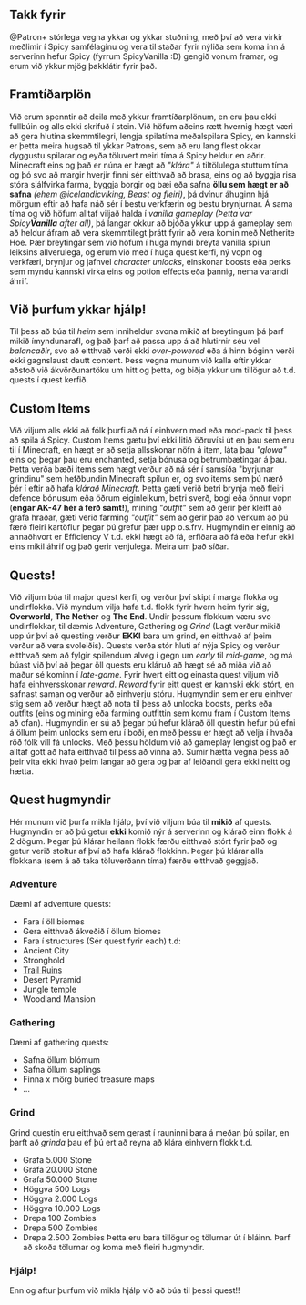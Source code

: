 ## Takk fyrir
@Patron+ stórlega vegna ykkar og ykkar stuðning, með því að vera virkir meðlimir í Spicy samfélaginu og vera til staðar fyrir nýliða sem koma inn á serverinn hefur Spicy (fyrrum SpicyVanilla :D) gengið vonum framar, og erum við ykkur mjög þakklátir fyrir það.

## Framtíðarplön
Við erum spenntir að deila með ykkur framtíðarplönum, en eru þau ekki fullbúin og alls ekki skrifuð í stein. Við höfum aðeins rætt hvernig hægt væri að gera hlutina skemmtilegri, lengja spilatíma meðalspilara Spicy, en kannski er þetta meira hugsað til ykkar Patrons, sem að eru lang flest okkar dyggustu spilarar og eyða töluvert meiri tíma á Spicy heldur en aðrir. Minecraft eins og það er núna er hægt að _"klára"_ á tiltölulega stuttum tíma og þó svo að margir hverjir finni sér eitthvað að brasa, eins og að byggja risa stóra sjálfvirka farma, byggja borgir og bæi eða safna **öllu sem hægt er að safna** _(ehem @icelandicviking, Beast og fleiri)_, þá dvínur áhuginn hjá mörgum eftir að hafa náð sér í bestu verkfærin og bestu brynjurnar. Á sama tíma og við höfum alltaf viljað halda í _vanilla gameplay (Þetta var Spicy**Vanilla** after all)_, þá langar okkur að bjóða ykkur upp á gameplay sem að heldur áfram að vera skemmtilegt þrátt fyrir að vera komin með Netherite Hoe. Þær breytingar sem við höfum í huga myndi breyta vanilla spilun leiksins allverulega, og erum við með í huga quest kerfi, ný vopn og verkfæri, brynjur og jafnvel _character unlocks_, einskonar boosts eða perks sem myndu kannski virka eins og potion effects eða þannig, nema varandi áhrif.

## Við þurfum ykkar hjálp!
Til þess að búa til _heim_ sem inniheldur svona mikið af breytingum þá þarf mikið ímyndunarafl, og það þarf að passa upp á að hlutirnir séu vel _balancaðir_, svo að eitthvað verði ekki _over-powered_ eða á hinn bóginn verði ekki gagnslaust dautt content. Þess vegna munum við kalla eftir ykkar aðstoð við ákvörðunartöku um hitt og þetta, og biðja ykkur um tillögur að t.d. quests í quest kerfið.

## Custom Items
Við viljum alls ekki að fólk þurfi að ná í einhvern mod eða mod-pack til þess að spila á Spicy. Custom Items gætu því ekki litið öðruvísi út en þau sem eru til í Minecraft, en hægt er að setja allsskonar nöfn á item, láta þau _"glowa"_ eins og þegar þau eru enchanted, setja bónusa og betrumbætingar á þau. Þetta verða bæði items sem hægt verður að ná sér í samsíða "byrjunar grindinu" sem hefðbundin Minecraft spilun er, og svo items sem þú nærð þér í eftir að hafa _klárað Minecraft_. Þetta gæti verið betri brynja með fleiri defence bónusum eða öðrum eiginleikum, betri sverð, bogi eða önnur vopn (**engar AK-47 hér á ferð samt!**), mining _"outfit"_ sem að gerir þér kleift að grafa hraðar, gæti verið farming _"outfit"_ sem að gerir það að verkum að þú færð fleiri kartöflur þegar þú grefur þær upp o.s.frv. Hugmyndin er einnig að annaðhvort er Efficiency V t.d. ekki hægt að fá, erfiðara að fá eða hefur ekki eins mikil áhrif og það gerir venjulega. Meira um það síðar.

## Quests!
Við viljum búa til major quest kerfi, og verður því skipt í marga flokka og undirflokka. Við myndum vilja hafa t.d. flokk fyrir hvern heim fyrir sig, **Overworld**, **The Nether** og **The End**. Undir þessum flokkum væru svo undirflokkar, til dæmis Adventure, Gathering og _Grind_ (Lagt verður mikið upp úr því að questing verður **EKKI** bara um grind, en eitthvað af þeim verður að vera svoleiðis). Quests verða stór hluti af nýja Spicy og verður eitthvað sem að fylgir spilendum alveg í gegn um _early_ til _mid-game_, og má búast við því að þegar öll quests eru kláruð að hægt sé að miða við að maður sé kominn í _late-game_. Fyrir hvert eitt og einasta quest viljum við hafa einhversskonar _reward_. _Reward_ fyrir eitt quest er kannski ekki stórt, en safnast saman og verður að einhverju stóru. Hugmyndin sem er eru einhver stig sem að verður hægt að nota til þess að unlocka boosts, perks eða outfits (eins og mining eða farming outfittin sem komu fram í Custom Items að ofan). Hugmyndin er sú að þegar þú hefur klárað öll questin hefur þú efni á öllum þeim unlocks sem eru í boði, en með þessu er hægt að velja í hvaða röð fólk vill fá unlocks. Með þessu höldum við að gameplay lengist og það er alltaf gott að hafa eitthvað til þess að vinna að. Sumir hætta vegna þess að þeir vita ekki hvað þeim langar að gera og þar af leiðandi gera ekki neitt og hætta.

## Quest hugmyndir
Hér munum við þurfa mikla hjálp, því við viljum búa til **mikið** af quests. Hugmyndin er að þú getur **ekki** komið nýr á serverinn og klárað einn flokk á 2 dögum. Þegar þú klárar heilann flokk færðu eitthvað stórt fyrir það og getur verið stoltur af því að hafa klárað flokkinn. Þegar þú klárar alla flokkana (sem á að taka töluverðann tíma) færðu eitthvað geggjað.

### Adventure
Dæmi af adventure quests:
* Fara í öll biomes
* Gera eitthvað ákveðið í öllum biomes
* Fara í structures (Sér quest fyrir each) t.d:
 * Ancient City
 * Stronghold
 * [Trail Ruins](https://minecraft.fandom.com/wiki/Trail_Ruins)
 * Desert Pyramid
 * Jungle temple
 * Woodland Mansion

### Gathering
Dæmi af gathering quests:
* Safna öllum blómum
* Safna öllum saplings
* Finna x mörg buried treasure maps
* ...

### Grind
Grind questin eru eitthvað sem gerast í rauninni bara á meðan þú spilar, en þarft að _grinda_ þau ef þú ert að reyna að klára einhvern flokk t.d.
* Grafa 5.000 Stone
 * Grafa 20.000 Stone
 * Grafa 50.000 Stone
* Höggva 500 Logs
 * Höggva 2.000 Logs
 * Höggva 10.000 Logs
* Drepa 100 Zombies
 * Drepa 500 Zombies
 * Drepa 2.500 Zombies
Þetta eru bara tillögur og tölurnar út í bláinn. Þarf að skoða tölurnar og koma með fleiri hugmyndir.

### Hjálp!
Enn og aftur þurfum við mikla hjálp við að búa til þessi quest!!

